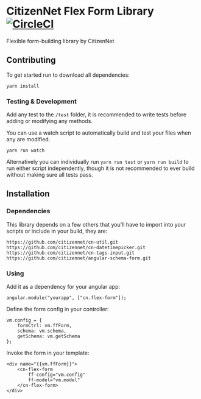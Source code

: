 # CitizenNet Flex Form Library [![CircleCI](https://circleci.com/gh/citizennet/cn-flex-form.svg?style=badge)](https://circleci.com/gh/citizennet/cn-flex-form)
Flexible form-building library by CitizenNet

## Contributing
To get started run to download all dependencies:

    yarn install

### Testing & Development
Add any test to the `/test` folder, it is recommended to write tests before adding or modifying any methods.

You can use a watch script to automatically build and test your files when any are modified.

    yarn run watch

Alternatively you can individually run `yarn run test` or `yarn run build` to run either script independently, though it
is not recommended to ever build without making sure all tests pass.

## Installation

### Dependencies
This library depends on a few others that you'll have to import into your scripts or include in your build, they are:

    https://github.com/citizennet/cn-util.git
    https://github.com/citizennet/cn-datetimepicker.git
    https://github.com/citizennet/cn-tags-input.git
    https://github.com/citizennet/angular-schema-form.git


### Using
Add it as a dependency for your angular app:

    angular.module("yourapp", ["cn.flex-form"]);

Define the form config in your controller:

    vm.config = {
        formCtrl: vm.ffForm,
        schema: vm.schema,
        getSchema: vm.getSchema
    };

Invoke the form in your template:

    <div name="{{vm.ffForm}}">
        <cn-flex-form
            ff-config="vm.config"
            ff-model="vm.model"
        </cn-flex-form>
    </div>

